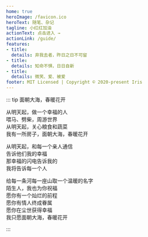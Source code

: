 ```yaml
---
home: true
heroImage: /favicon.ico
heroText: 随笔、杂记
tagline: 小红红加油
actionText: 点击进入 →
actionLink: /guide/
features:
- title: 
  details: 弃我去者，昨日之日不可留
- title: 
  details: 知命不惧，日日自新
- title: 
  details: 微笑、爱、被爱
footer: MIT Licensed | Copyright © 2020-present Iris
---
```


::: tip 面朝大海，春暖花开

从明天起，做一个幸福的人 <br/>
喂马、劈柴，周游世界 <br/>
从明天起，关心粮食和蔬菜 <br/>
我有一所房子，面朝大海，春暖花开 <br/>

从明天起，和每一个亲人通信 <br/>
告诉他们我的幸福 <br/>
那幸福的闪电告诉我的 <br/>
我将告诉每一个人 <br/>

给每一条河每一座山取一个温暖的名字 <br/>
陌生人，我也为你祝福 <br/>
愿你有一个灿烂的前程 <br/>
愿你有情人终成眷属 <br/>
愿你在尘世获得幸福 <br/>
我只愿面朝大海，春暖花开

:::